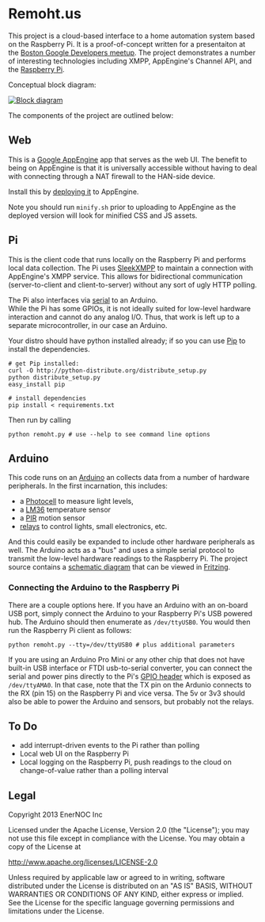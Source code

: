 # Remoht.us

This project is a cloud-based interface to a home automation system based on 
the Raspberry Pi.  It is a proof-of-concept written for a presentaiton at the 
[Boston Google Developers meetup](http://www.meetup.com/gdg-boston/).  The 
project demonstrates a number of interesting technologies including XMPP, 
AppEngine's Channel API, and the [Raspberry Pi](http://raspberrypi.org/).

Conceptual block diagram:

<a href='remoht.us/raw/master/block-diagram.png' target='_new'>
	<img src='remoht.us/raw/master/block-diagram.png' title='Block diagram' 
	style='max-width:600px'/>
</a>

The components of the project are outlined below:


## Web

This is a [Google AppEngine](https://developers.google.com/appengine/) app that 
serves as the web UI.  The benefit to being on AppEngine is that it is 
universally accessible without having to deal with connecting through a NAT 
firewall to the HAN-side device.

Install this by [deploying it](https://developers.google.com/appengine/docs/python/gettingstartedpython27/uploading) to AppEngine.

Note you should run `minify.sh` prior to uploading to AppEngine as the deployed
version will look for minified CSS and JS assets.



## Pi

This is the client code that runs locally on the Raspberry Pi and performs local
data collection.  The Pi uses [SleekXMPP](http://sleekxmpp.org) to maintain a 
connection with AppEngine's XMPP service.  This allows for bidirectional communication
(server-to-client and client-to-server) without any sort of ugly HTTP polling.

The Pi also interfaces via [serial](http://pyserial.sourceforge.net/) to an Arduino.  
While the Pi has some GPIOs, it is not ideally suited for low-level hardware 
interaction and cannot do any analog I/O.  Thus, that work is left up to a separate
microcontroller, in our case an Arduino.

Your distro should have python installed already; if so you can use [Pip]() to install
the dependencies.
 
    # get Pip installed:
    curl -O http://python-distribute.org/distribute_setup.py
    python distribute_setup.py
    easy_install pip

    # install dependencies
    pip install < requirements.txt

Then run by calling
    
    python remoht.py # use --help to see command line options


## Arduino

This code runs on an [Arduino](http://arduino.cc) an collects data from a number of
hardware peripherals.  In the first incarnation, this includes:

* a [Photocell](https://www.sparkfun.com/products/8630) to measure light levels,
* a [LM36](http://learn.adafruit.com/tmp36-temperature-sensor/using-a-temp-sensor) 
  temperature sensor
* a [PIR](https://www.sparkfun.com/products/8630) motion sensor
* [relays](http://jeelabs.net/projects/hardware/wiki/Relay_Plug) to control lights, 
  small electronics, etc.

And this could easily be expanded to include other hardware peripherals as well. The
Arduino acts as a "bus" and uses a simple serial protocol to transmit the low-level
hardware readings to the Raspberry Pi.  The project source contains a 
[schematic diagram](arduino/remoht-arduino.fzz) that can be viewed in 
[Fritzing](http://fritzing.org).


### Connecting the Arduino to the Raspberry Pi

There are a couple options here.  If you have an Arduino with an on-board USB port, 
simply connect the Arduino to your Raspberry Pi's USB powered hub.  The Arduino should
then enumerate as `/dev/ttyUSB0`.  You would then run the Raspberry Pi client as follows:

    python remoht.py --tty=/dev/ttyUSB0 # plus additional parameters

If you are using an Arduino Pro Mini or any other chip that does not have built-in USB
interface or FTDI usb-to-serial converter, you can connect the serial and power pins 
directly to the Pi's [GPIO header](http://elinux.org/RPi_Low-level_peripherals) which 
is exposed as `/dev/ttyAMA0`.  In that case, note that the TX pin on the Ardunio 
connects to the RX (pin 15) on the Raspberry Pi and vice versa.  The 5v or 3v3 
should also be able to power the Arduino and sensors, but probably not the relays.  


## To Do

* add interrupt-driven events to the Pi rather than polling
* Local web UI on the Raspberry Pi
* Local logging on the Raspberry Pi, push readings to the cloud on change-of-value 
  rather than a polling interval

## Legal 

Copyright 2013 EnerNOC Inc

Licensed under the Apache License, Version 2.0 (the "License");
you may not use this file except in compliance with the License.
You may obtain a copy of the License at

 http://www.apache.org/licenses/LICENSE-2.0

Unless required by applicable law or agreed to in writing, software
distributed under the License is distributed on an "AS IS" BASIS,
WITHOUT WARRANTIES OR CONDITIONS OF ANY KIND, either express or implied.
See the License for the specific language governing permissions and
limitations under the License.
